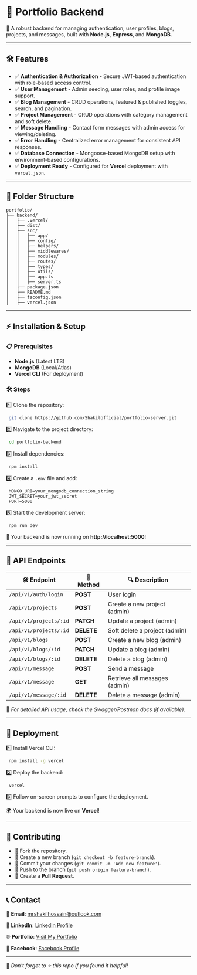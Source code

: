 # 📌 Portfolio Backend

🚀 A robust backend for managing authentication, user profiles, blogs, projects, and messages, built with **Node.js**, **Express**, and **MongoDB**.

---

## 🛠 Features

- ✅ **Authentication & Authorization** - Secure JWT-based authentication with role-based access control.
- ✅ **User Management** - Admin seeding, user roles, and profile image support.
- ✅ **Blog Management** - CRUD operations, featured & published toggles, search, and pagination.
- ✅ **Project Management** - CRUD operations with category management and soft delete.
- ✅ **Message Handling** - Contact form messages with admin access for viewing/deleting.
- ✅ **Error Handling** - Centralized error management for consistent API responses.
- ✅ **Database Connection** - Mongoose-based MongoDB setup with environment-based configurations.
- ✅ **Deployment Ready** - Configured for **Vercel** deployment with `vercel.json`.

---

## 📂 Folder Structure

```
portfolio/
├── backend/
│   ├── .vercel/
│   ├── dist/
│   ├── src/
│   │   ├── app/
│   │   ├── config/
│   │   ├── helpers/
│   │   ├── middlewares/
│   │   ├── modules/
│   │   ├── routes/
│   │   ├── types/
│   │   ├── utils/
│   │   ├── app.ts
│   │   ├── server.ts
│   ├── package.json
│   ├── README.md
│   ├── tsconfig.json
│   ├── vercel.json
```

---

## ⚡ Installation & Setup

### 📋 Prerequisites

- **Node.js** (Latest LTS)
- **MongoDB** (Local/Atlas)
- **Vercel CLI** (For deployment)

### 🛠 Steps

1️⃣ Clone the repository:

```sh
 git clone https://github.com/Shakilofficial/portfolio-server.git
```

2️⃣ Navigate to the project directory:

```sh
 cd portfolio-backend
```

3️⃣ Install dependencies:

```sh
 npm install
```

4️⃣ Create a `.env` file and add:

```env
 MONGO_URI=your_mongodb_connection_string
 JWT_SECRET=your_jwt_secret
 PORT=5000
```

5️⃣ Start the development server:

```sh
 npm run dev
```

🚀 Your backend is now running on **http://localhost:5000**!

---

## 📡 API Endpoints

| 🛠 Endpoint            | 🔹 Method  | 🔍 Description                |
| ---------------------- | ---------- | ----------------------------- |
| `/api/v1/auth/login`   | **POST**   | User login                    |
| `/api/v1/projects`     | **POST**   | Create a new project (admin)  |
| `/api/v1/projects/:id` | **PATCH**  | Update a project (admin)      |
| `/api/v1/projects/:id` | **DELETE** | Soft delete a project (admin) |
| `/api/v1/blogs`        | **POST**   | Create a new blog (admin)     |
| `/api/v1/blogs/:id`    | **PATCH**  | Update a blog (admin)         |
| `/api/v1/blogs/:id`    | **DELETE** | Delete a blog (admin)         |
| `/api/v1/message`      | **POST**   | Send a message                |
| `/api/v1/message`      | **GET**    | Retrieve all messages (admin) |
| `/api/v1/message/:id`  | **DELETE** | Delete a message (admin)      |

📌 _For detailed API usage, check the Swagger/Postman docs (if available)._

---

## 🚀 Deployment

1️⃣ Install Vercel CLI:

```sh
 npm install -g vercel
```

2️⃣ Deploy the backend:

```sh
 vercel
```

3️⃣ Follow on-screen prompts to configure the deployment.

🌍 Your backend is now live on **Vercel**!

---

## 👥 Contributing

- 🔹 Fork the repository.
- 🔹 Create a new branch (`git checkout -b feature-branch`).
- 🔹 Commit your changes (`git commit -m 'Add new feature'`).
- 🔹 Push to the branch (`git push origin feature-branch`).
- 🔹 Create a **Pull Request**.

---

## 📞 Contact

📧 **Email**: [mrshakilhossain@outlook.com](mailto:mrshakilhossain@outlook.com)

🔗 **LinkedIn**: [LinkedIn Profile](https://www.linkedin.com/in/your-profile)

🌐 **Portfolio**: [Visit My Portfolio](https://shakilhossain-sigma.vercel.app)

📘 **Facebook**: [Facebook Profile](https://www.facebook.com/iamshakilhossain)

----

💖 _Don't forget to ⭐ this repo if you found it helpful!_
